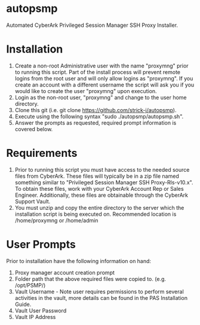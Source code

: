 # autopsmp
Automated CyberArk Privileged Session Manager SSH Proxy Installer.

# Installation
1. Create a non-root Administrative user with the name "proxymng"  prior to running this script. Part of the install process will prevent remote logins from the root user and will only allow logins as "proxymng". If you create an account with a different username the script will ask you if you would like to create the user "proxymng" upon execution.
2. Login as the non-root user, "proxymng" and change to the user home directory.
3. Clone this git (i.e. git clone https://github.com/strick-j/autopsmp).
4. Execute using the following syntax "sudo ./autopsmp/autopsmp.sh".
5. Answer the prompts as requested, required prompt information is covered below.

# Requirements
1. Prior to running this script you must have access to the needed source files from CyberArk. These files will typically be in a zip file named something similar to "Privileged Session Manager SSH Proxy-Rls-v10.x". To obtain these files, work with your CyberArk Account Rep or Sales Engineer. Additionally, these files are obtainable through the CyberArk Support Vault.
2. You must unzip and copy the entire directory to the server which the installation script is being executed on. Recommended location is /home/proxymng or /home/admin

# User Prompts
Prior to installation have the following information on hand:
1. Proxy manager account creation prompt
1. Folder path that the above required files were copied to. (e.g. /opt/PSMP/)
2. Vault Username - Note user requires permissions to perform several activities in the vault, more details can be found in the PAS Installation Guide.
3. Vault User Password
4. Vault IP Address
